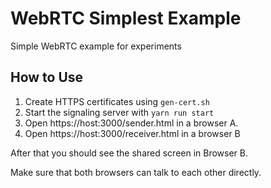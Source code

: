 # WebRTC Simplest Example

Simple WebRTC example for experiments

## How to Use

1. Create HTTPS certificates using `gen-cert.sh`
2. Start the signaling server with `yarn run start`
3. Open https://host:3000/sender.html in a browser A.
4. Open https://host:3000/receiver.html in a browser B

After that you should see the shared screen in Browser B.

Make sure that both browsers can talk to each other directly.

